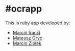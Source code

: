 #ocrapp
======

This is ruby app developed by:
- [Marcin Iracki](https://plus.google.com/u/0/+MarcinIracki)
- [Mateusz Gryc](https://plus.google.com/u/0/+MateuszGryc)
- [Marcin Ziółek](https://plus.google.com/u/0/+MarcinZiółek)